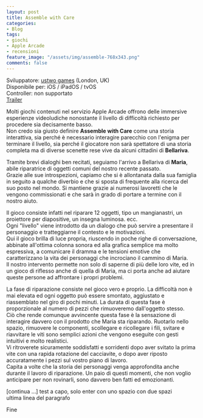 ```yaml
---
layout: post
title: Assemble with Care
categories:
- Blog
tags:
- giochi
- Apple Arcade
- recensioni
feature_image: "/assets/img/assemble-768x343.png"
comments: false
---
```


Sviluppatore: [ustwo games](https://www.ustwogames.co.uk/) (London, UK)  
Disponibile per: iOS / iPadOS / tvOS  
Controller: non supportato  
[Trailer](https://www.youtube.com/watch?v=04i8usL2lF0)

Molti giochi contenuti nel servizio Apple Arcade offrono delle immersive esperienze videoludiche nonostante il livello di difficoltà richiesto per procedere sia decisamente basso.  
Non credo sia giusto definire **Assemble with Care** come una storia interattiva, sia perché è necessario interagire parecchio con l'enigma per terminare il livello, sia perché il giocatore non sarà spettatore di una storia completa ma di diverse scenette rese vive da alcuni cittadini di **Bellariva**.

Tramite brevi dialoghi ben recitati, seguiamo l'arrivo a Bellariva di **Maria**, abile riparatrice di oggetti comuni del nostro recente passato.  
Grazie alle sue introspezioni, capiamo che si è allontanata dalla sua famiglia in seguito a qualche diverbio e che si sposta di frequente alla ricerca del suo posto nel mondo. Si mantiene grazie ai numerosi lavoretti che le vengono commissionati e che sarà in grado di portare a termine con il nostro aiuto.

Il gioco consiste infatti nel riparare 12 oggetti, tipo un mangianastri, un proiettore per diapositive, un insegna luminosa. ecc.  
Ogni "livello" viene introdotto da un dialogo che può servire a presentare il personaggio e tratteggiarne il contesto e le motivazioni.  
Qui il gioco brilla di luce propria, riuscendo in poche righe di conversazione, abbinate all'ottima colonna sonora ed alla grafica semplice ma molto espressiva, a comunicare il dramma e le tensioni emotive che caratterizzano la vita dei personaggi che incrociano il cammino di Maria.  
Il nostro intervento permette non solo di saperne di più delle loro vite, ed in un gioco di riflesso anche di quella di Maria, ma ci porta anche ad aiutare queste persone ad affrontare i propri problemi.

La fase di riparazione consiste nel gioco vero e proprio. La difficoltà non è mai elevata ed ogni oggetto può essere smontato, aggiustato e riassemblato nel giro di pochi minuti. La durata di questa fase è proporzionale al numero di pezzi che rimuoveremo dall'oggetto stesso.  
Ciò che rende comunque avvincente questa fase è la sensazione di interagire davvero con il prodotto che Maria sta riparando. Ruotarlo nello spazio, rimuovere le componenti, scollegare e ricollegare i fili, svitare e riavvitare le viti sono semplici azioni che vengono eseguite con gesti intuitivi e molto realistici.  
Vi ritroverete sicuramente soddisfatti e sorridenti dopo aver svitato la prima vite con una rapida rotazione del cacciavite, o dopo aver riposto accuratamente i pezzi sul vostro piano di lavoro.  
Capita a volte che la storia dei personaggi venga approfondita anche durante il lavoro di riparazione. Un paio di questi momenti, che non voglio anticipare per non rovinarli, sono davvero ben fatti ed emozionanti.

[continua ...]
test a capo, solo enter
con uno spazio 
con due spazi  
ultima linea del paragrafo

Fine
